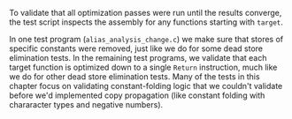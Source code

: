 To validate that all optimization passes were run until the results converge, the test script inspects the assembly for any functions starting with `target`.

In one test program (`alias_analysis_change.c`) we make sure that stores of specific constants were removed, just like we do for some dead store elimination tests. In the remaining test programs, we validate that each target function is optimized down to a single `Return` instruction, much like we do for other dead store elimination tests. Many of the tests in this chapter focus on validating constant-folding logic that we couldn't validate before we'd implemented copy propagation (like constant folding with chararacter types and negative numbers).